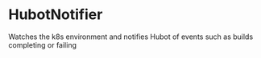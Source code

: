 # HubotNotifier
Watches the k8s environment and notifies Hubot of events such as builds completing or failing
